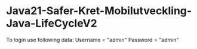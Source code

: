 # Java21-Safer-Kret-Mobilutveckling-Java-LifeCycleV2

To login use following data:
Username = "admin"
Password = "admin"
